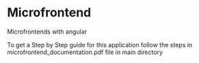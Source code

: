 # Microfrontend
Microfrontends with angular

To get a Step by Step guide for this application follow the steps in microfrontend_documentation.pdf file in main directory
